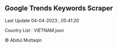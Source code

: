 

## Google Trends Keywords Scraper 
 
Last Update 04-04-2023 , 05:41:20

Country List :
VIETNAM.json



© Abdul Muttaqin 
